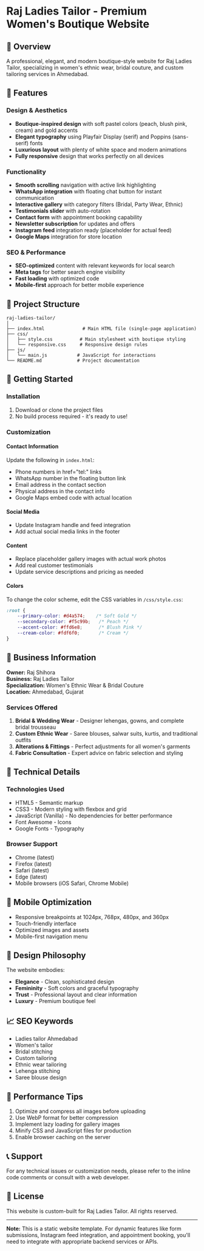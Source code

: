 # Raj Ladies Tailor - Premium Women's Boutique Website

## 🌟 Overview
A professional, elegant, and modern boutique-style website for Raj Ladies Tailor, specializing in women's ethnic wear, bridal couture, and custom tailoring services in Ahmedabad.

## 👗 Features

### Design & Aesthetics
- **Boutique-inspired design** with soft pastel colors (peach, blush pink, cream) and gold accents
- **Elegant typography** using Playfair Display (serif) and Poppins (sans-serif) fonts
- **Luxurious layout** with plenty of white space and modern animations
- **Fully responsive** design that works perfectly on all devices

### Functionality
- **Smooth scrolling** navigation with active link highlighting
- **WhatsApp integration** with floating chat button for instant communication
- **Interactive gallery** with category filters (Bridal, Party Wear, Ethnic)
- **Testimonials slider** with auto-rotation
- **Contact form** with appointment booking capability
- **Newsletter subscription** for updates and offers
- **Instagram feed** integration ready (placeholder for actual feed)
- **Google Maps** integration for store location

### SEO & Performance
- **SEO-optimized** content with relevant keywords for local search
- **Meta tags** for better search engine visibility
- **Fast loading** with optimized code
- **Mobile-first** approach for better mobile experience

## 📁 Project Structure

```
raj-ladies-tailor/
│
├── index.html              # Main HTML file (single-page application)
├── css/
│   ├── style.css          # Main stylesheet with boutique styling
│   └── responsive.css     # Responsive design rules
├── js/
│   └── main.js           # JavaScript for interactions
└── README.md             # Project documentation
```

## 🚀 Getting Started

### Installation
1. Download or clone the project files
2. No build process required - it's ready to use!

### Customization

#### Contact Information
Update the following in `index.html`:
- Phone numbers in href="tel:" links
- WhatsApp number in the floating button link
- Email address in the contact section
- Physical address in the contact info
- Google Maps embed code with actual location

#### Social Media
- Update Instagram handle and feed integration
- Add actual social media links in the footer

#### Content
- Replace placeholder gallery images with actual work photos
- Add real customer testimonials
- Update service descriptions and pricing as needed

#### Colors
To change the color scheme, edit the CSS variables in `/css/style.css`:
```css
:root {
    --primary-color: #d4a574;    /* Soft Gold */
    --secondary-color: #f5c99b;   /* Peach */
    --accent-color: #ffd6e8;      /* Blush Pink */
    --cream-color: #fdf6f0;       /* Cream */
}
```

## 💼 Business Information

**Owner:** Raj Shihora  
**Business:** Raj Ladies Tailor  
**Specialization:** Women's Ethnic Wear & Bridal Couture  
**Location:** Ahmedabad, Gujarat  

### Services Offered
1. **Bridal & Wedding Wear** - Designer lehengas, gowns, and complete bridal trousseau
2. **Custom Ethnic Wear** - Saree blouses, salwar suits, kurtis, and traditional outfits
3. **Alterations & Fittings** - Perfect adjustments for all women's garments
4. **Fabric Consultation** - Expert advice on fabric selection and styling

## 🔧 Technical Details

### Technologies Used
- HTML5 - Semantic markup
- CSS3 - Modern styling with flexbox and grid
- JavaScript (Vanilla) - No dependencies for better performance
- Font Awesome - Icons
- Google Fonts - Typography

### Browser Support
- Chrome (latest)
- Firefox (latest)
- Safari (latest)
- Edge (latest)
- Mobile browsers (iOS Safari, Chrome Mobile)

## 📱 Mobile Optimization
- Responsive breakpoints at 1024px, 768px, 480px, and 360px
- Touch-friendly interface
- Optimized images and assets
- Mobile-first navigation menu

## 🎨 Design Philosophy
The website embodies:
- **Elegance** - Clean, sophisticated design
- **Femininity** - Soft colors and graceful typography
- **Trust** - Professional layout and clear information
- **Luxury** - Premium boutique feel

## 📈 SEO Keywords
- Ladies tailor Ahmedabad
- Women's tailor
- Bridal stitching
- Custom tailoring
- Ethnic wear tailoring
- Lehenga stitching
- Saree blouse design

## 🚦 Performance Tips
1. Optimize and compress all images before uploading
2. Use WebP format for better compression
3. Implement lazy loading for gallery images
4. Minify CSS and JavaScript files for production
5. Enable browser caching on the server

## 📞 Support
For any technical issues or customization needs, please refer to the inline code comments or consult with a web developer.

## 📄 License
This website is custom-built for Raj Ladies Tailor. All rights reserved.

---

**Note:** This is a static website template. For dynamic features like form submissions, Instagram feed integration, and appointment booking, you'll need to integrate with appropriate backend services or APIs.